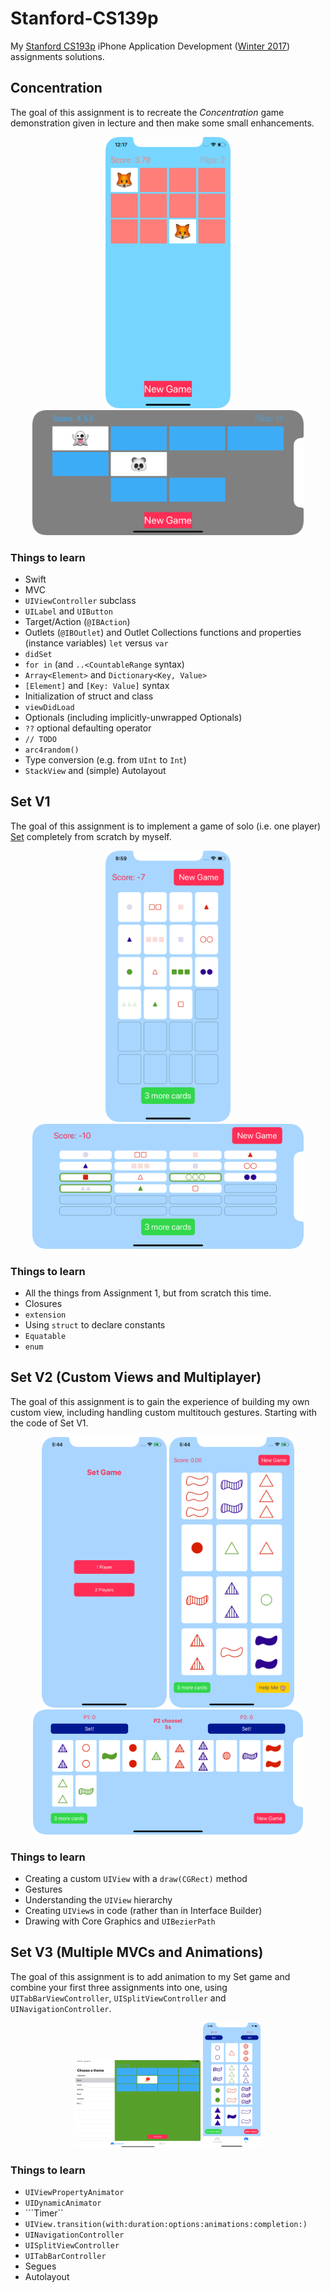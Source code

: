 # Stanford-CS139p

My [Stanford CS193p](https://cs193p.sites.stanford.edu) iPhone Application Development ([Winter 2017](https://itunes.apple.com/us/course/developing-ios-11-apps-with-swift/id1309275316)) assignments solutions.

## Concentration

The goal of this assignment is to recreate the *Concentration* game demonstration given in lecture and then make some small enhancements.

<p align="center">
    <img width="200px" src="Screenshots/concentration-portrait.png" alt="concentration-portrait"/>
    <img height="200px" src="Screenshots/concentration-landscape.png" alt="concentration-landscape"/>
</p>

### Things to learn

- Swift
- MVC
- ```UIViewController``` subclass
- ```UILabel``` and ```UIButton```
- Target/Action (```@IBAction```)
- Outlets (```@IBOutlet```) and Outlet Collections functions and properties (instance variables) ```let``` versus ```var```
- ```didSet```
- ```for in``` (and ```..<CountableRange``` syntax)
- ```Array<Element>``` and ```Dictionary<Key, Value>```
- ```[Element]``` and ```[Key: Value]``` syntax
- Initialization of struct and class
- ```viewDidLoad```
- Optionals (including implicitly-unwrapped Optionals)
- ```??``` optional defaulting operator
- ```// TODO```
- ```arc4random()```
- Type conversion (e.g. from ```UInt``` to ```Int```)
- ```StackView``` and (simple) Autolayout

## Set V1

The goal of this assignment is to implement a game of solo (i.e. one player) [Set](https://en.wikipedia.org/wiki/Set_(card_game)) completely from scratch by myself.

<p align="center">
    <img width="200px" src="Screenshots/setv1-portrait.png" alt="setv1-portrait"/>
    <img height="200px" src="Screenshots/setv1-landscape.png" alt="setv1-landscape"/>
</p>

### Things to learn

- All the things from Assignment 1, but from scratch this time. 
- Closures
- ```extension```
- Using ```struct``` to declare constants
- ```Equatable```
- ```enum```

## Set V2 (Custom Views and Multiplayer)

The goal of this assignment is to gain the experience of building my own custom view, including handling custom multitouch gestures.
Starting with the code of Set V1.

<p align="center">
    <img width="200px" src="Screenshots/setv2-portrait-initial.png" alt="setv2-portrait-initial"/>
    <img width="200px" src="Screenshots/setv2-portrait-1p.png" alt="setv2-portrait-1p"/>
    <img height="200px" src="Screenshots/setv2-landscape-2p.png" alt="setv2-landscape-2p"/>
</p>

### Things to learn

- Creating a custom ```UIView``` with a ```draw(CGRect)``` method
- Gestures
- Understanding the ```UIView``` hierarchy
- Creating ```UIView```s in code (rather than in Interface Builder)
- Drawing with Core Graphics and ```UIBezierPath```

## Set V3 (Multiple MVCs and Animations)

The goal of this assignment is to add animation to my Set game and combine your first three assignments into one, using ```UITabBarViewController```, ```UISplitViewController``` and ```UINavigationController```.

<p align="center">
    <img width="200px" src="Screenshots/setv3-portrait.png" alt="setv3-portrait"/>
    <img height="200px" src="Screenshots/setv3-landscape.png" alt="setv3-landscape"/>
</p>

### Things to learn

- ```UIViewPropertyAnimator```
- ```UIDynamicAnimator```
- ```Timer``
- ```UIView.transition(with:duration:options:animations:completion:)```
- ```UINavigationController```
- ```UISplitViewController```
- ```UITabBarController```
- Segues
- Autolayout